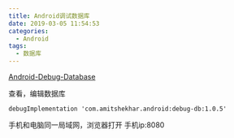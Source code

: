 ```yaml
---
title: Android调试数据库
date: 2019-03-05 11:54:53
categories:
  - Android
tags:
  - 数据库
---
```


[Android-Debug-Database](https://github.com/amitshekhariitbhu/Android-Debug-Database)

查看，编辑数据库

`debugImplementation 'com.amitshekhar.android:debug-db:1.0.5'`

手机和电脑同一局域网，浏览器打开 手机ip:8080

